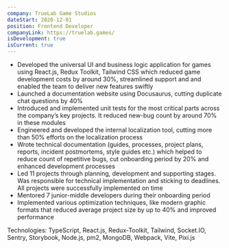 ```yaml
---
company: TrueLab Game Studios
dateStart: 2020-12-01
position: Frontend Developer
companyLink: https://truelab.games/
isDevelopment: true
isCurrent: true
---
```


- Developed the universal UI and business logic application for games using React.js, Redux Toolkit, Tailwind CSS which reduced game development costs by around 30%, streamlined support and and enabled the team to deliver new features swiftly
- Launched a documentation website using Docusaurus, cutting duplicate chat questions by 40%
- Introduced and implemented unit tests for the most critical parts across the company’s key projects. It reduced new-bug count by around 70% in these modules
- Engineered and developed the internal localization tool, cutting more than 50% efforts on the localization process
- Wrote technical documentation (guides, processes, project plans, reports, incident postmortems, style guides etc.) which helped to reduce count of repetitive bugs, cut onboarding period by 20% and enhanced development processes
- Led 11 projects through planning, development and supporting stages. Was responsible for technical implementation and sticking to deadlines. All projects were successfully implemented on time
- Mentored 7 junior-middle developers during their onboarding period
- Implemented various optimization techniques, like modern graphic formats that reduced average project size by up to 40% and improved performance

Technologies: TypeScript, React.js, Redux-Toolkit, Tailwind, Socket.IO, Sentry, Storybook, Node.js, pm2, MongoDB, Webpack, Vite, Pixi.js
